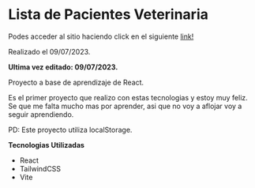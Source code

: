 # Lista de Pacientes Veterinaria

Podes acceder al sitio haciendo click en el siguiente [link!](https://guileless-cascaron-24bf85.netlify.app/)

Realizado el 09/07/2023.

**Ultima vez editado: 09/07/2023.**

Proyecto a base de aprendizaje de React. 

Es el primer proyecto que realizo con estas tecnologias y estoy muy feliz. Se que me falta mucho mas por aprender, asi que no voy a aflojar voy a seguir aprendiendo.

PD: Este proyecto utiliza localStorage.


**Tecnologias Utilizadas**
- React
- TailwindCSS
- Vite

